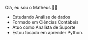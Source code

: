 Olá, eu sou o Matheus 🤙🏽

* Estudando Análise de dados
* Formado em Ciências Contábeis
* Atuo como Analista de Suporte
* Estou focado em aprender Python.


